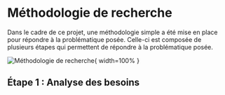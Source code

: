 # Méthodologie de recherche

Dans le cadre de ce projet, une méthodologie simple a été mise en place pour répondre à la problématique posée. Celle-ci est composée de plusieurs étapes qui permettent de répondre à la problématique posée.

![Méthodologie de recherche](../figures/research-method.png){ width=100% }

## Étape 1 : Analyse des besoins
